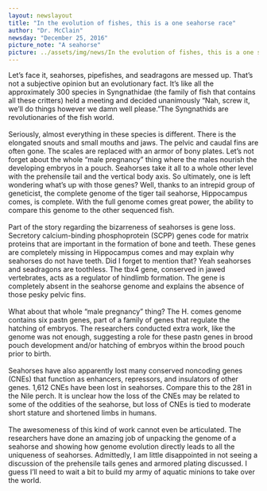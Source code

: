 ```yaml
---
layout: newslayout
title: "In the evolution of fishes, this is a one seahorse race"
author: "Dr. McClain"
newsday: "December 25, 2016"
picture_note: "A seahorse"
picture: ../assets/img/news/In the evolution of fishes, this is a one seahorse race.jpg
---
```

Let’s face it, seahorses, pipefishes, and seadragons are messed up. That’s not a subjective opinion but an evolutionary fact.  It’s like all the approximately 300 species in Syngnathidae (the family of fish that contains all these critters) held a meeting and decided unanimously “Nah, screw it, we’ll do things however we damn well please.”The Syngnathids are revolutionaries of the fish world.
<br />
<br />
Seriously, almost everything in these species is different. There is the elongated snouts and small mouths and jaws. The pelvic and caudal fins are often gone. The scales are replaced with an armor of bony plates. Let’s not forget about the whole “male pregnancy” thing where the males nourish the developing embryos in a pouch. Seahorses take it all to a whole other level with the prehensile tail and the vertical body axis.
So ultimately, one is left wondering what’s up with those genes? Well, thanks to an intrepid group of geneticist, the complete genome of the tiger tail seahorse, Hippocampus comes, is complete. With the full genome comes great power, the ability to compare this genome to the other sequenced fish.
<br />
<br />
Part of the story regarding the bizarreness of seahorses is gene loss. Secretory calcium-binding phosphoprotein (SCPP) genes code for matrix proteins that are important in the formation of bone and teeth. These genes are completely missing in Hippocampus comes and may explain why seahorses do not have teeth. Did I forget to mention that? Yeah seahorses and seadragons are toothless. The tbx4 gene, conserved in jawed vertebrates, acts as a regulator of hindlimb formation. The gene is completely absent in the seahorse genome and explains the absence of those pesky pelvic fins.
<br />
<br />
What about that whole “male pregnancy” thing? The H. comes genome contains six pastn genes, part of a family of genes that regulate the hatching of embryos. The researchers conducted extra work, like the genome was not enough, suggesting a role for these pastn genes in brood pouch development and/or hatching of embryos within the brood pouch prior to birth.
<br />
<br />
Seahorses have also apparently lost many conserved noncoding genes (CNEs) that function as enhancers, repressors, and insulators of other genes. 1,612 CNEs have been lost in seahorses.  Compare this to the 281 in the Nile perch. It is unclear how the loss of the CNEs may be related to some of the oddities of the seahorse, but loss of CNEs is tied to moderate short stature and shortened limbs in humans.
<br />
<br />
The awesomeness of this kind of work cannot even be articulated. The researchers have done an amazing job of unpacking the genome of a seahorse and showing how genome evolution directly leads to all the uniqueness of seahorses. Admittedly, I am little disappointed in not seeing a discussion of the prehensile tails genes and armored plating discussed. I guess I’ll need to wait a bit to build my army of aquatic minions to take over the world.